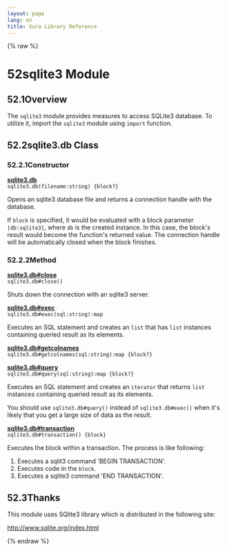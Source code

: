 ```yaml
---
layout: page
lang: en
title: Gura Library Reference
---
```


{% raw %}
<h1><span class="caption-index-1">52</span><a name="anchor-52"></a>sqlite3 Module</h1>
<h2><span class="caption-index-2">52.1</span><a name="anchor-52-1"></a>Overview</h2>
<p>
The <code>sqlite3</code> module provides measures to access SQLite3 database. To utilize it, import the <code>sqlite3</code> module using <code>import</code> function.
</p>
<h2><span class="caption-index-2">52.2</span><a name="anchor-52-2"></a>sqlite3.db Class</h2>
<h3><span class="caption-index-3">52.2.1</span><a name="anchor-52-2-1"></a>Constructor</h3>
<p>
<div><strong style="text-decoration:underline">sqlite3.db</strong></div>
<div style="margin-bottom:1em"><code>sqlite3.db(filename:string) {block?}</code></div>
Opens an sqlite3 database file and returns a connection handle with the database.
</p>
<p>
If <code>block</code> is specified, it would be evaluated with a block parameter <code>|db:sqlite3|</code>, where <code>db</code> is the created instance. In this case, the block's result would become the function's returned value. The connection handle will be automatically closed when the block finishes.
</p>
<h3><span class="caption-index-3">52.2.2</span><a name="anchor-52-2-2"></a>Method</h3>
<p>
<div><strong style="text-decoration:underline">sqlite3.db#close</strong></div>
<div style="margin-bottom:1em"><code>sqlite3.db#close()</code></div>
Shuts down the connection with an sqlite3 server.
</p>
<p>
<div><strong style="text-decoration:underline">sqlite3.db#exec</strong></div>
<div style="margin-bottom:1em"><code>sqlite3.db#exec(sql:string):map</code></div>
Executes an SQL statement and creates an <code>list</code> that has <code>list</code> instances containing queried result as its elements.
</p>
<p>
<div><strong style="text-decoration:underline">sqlite3.db#getcolnames</strong></div>
<div style="margin-bottom:1em"><code>sqlite3.db#getcolnames(sql:string):map {block?}</code></div>

</p>
<p>
<div><strong style="text-decoration:underline">sqlite3.db#query</strong></div>
<div style="margin-bottom:1em"><code>sqlite3.db#query(sql:string):map {block?}</code></div>
Executes an SQL statement and creates an <code>iterator</code> that returns <code>list</code> instances containing queried result as its elements.
</p>
<p>
You should use <code>sqlite3.db#query()</code> instead of <code>sqlite3.db#exec()</code> when it's likely that you get a large size of data as the result.
</p>
<p>
<div><strong style="text-decoration:underline">sqlite3.db#transaction</strong></div>
<div style="margin-bottom:1em"><code>sqlite3.db#transaction() {block}</code></div>
Executes the block within a transaction. The process is like following:
</p>
<ol>
<li>Executes a sqlit3 command 'BEGIN TRANSACTION'.</li>
<li>Executes code in the <code>block</code>.</li>
<li>Executes a sqlite3 command 'END TRANSACTION'.</li>
</ol>
<h2><span class="caption-index-2">52.3</span><a name="anchor-52-3"></a>Thanks</h2>
<p>
This module uses SQlite3 library which is distributed in the following site:
</p>
<p>
<a href="http://www.sqlite.org/index.html">http://www.sqlite.org/index.html</a>
</p>
<p />

{% endraw %}
